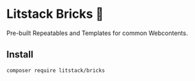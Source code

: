 # Litstack Bricks 🧱

Pre-built Repeatables and Templates for common Webcontents.

## Install

`composer require litstack/bricks`
